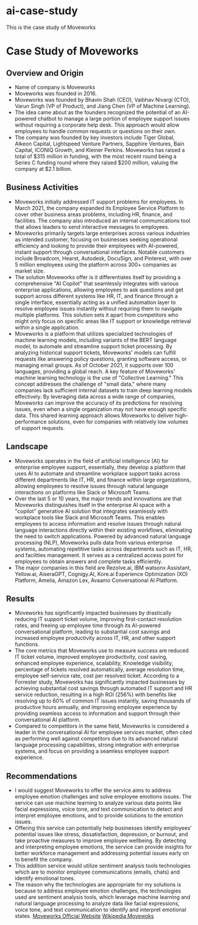 # ai-case-study
This is the case study of Moveworks 
# Case Study of Moveworks
## Overview and Origin
* Name of company is Moveworks
* Moveworks was founded in 2016.
* Moveworks was founded by Bhavin Shah (CEO), Vaibhav Nivargi (CTO), Varun Singh (VP of Product), and Jiang Chen (VP of Machine Learning).
* The idea came about as the founders recognized the potential of an AI-powered chatbot to manage a large portion of employee support issues without requiring a corporate help desk. This approach would allow employees to handle common requests or questions on their own.
* The company was founded by key investors include Tiger Global, Alkeon Capital, Lightspeed Venture Partners, Sapphire Ventures, Bain Capital, ICONIQ Growth, and Kleiner Perkins. Moveworks has raised a total of $315 million in funding, with the most recent round being a Series C funding round where they raised $200 million, valuing the company at $2.1 billion. 
## Business Activities 
* Moveworks initially addressed IT support problems for employees. In March 2021, the company expanded its Employee Service Platform to cover other business areas problems, including HR, finance, and facilities. The company also introduced an internal communications tool that allows leaders to send interactive messages to employees.
* Moveworks primarily targets large enterprises across various industries as intended customer, focusing on businesses seeking operational efficiency and looking to provide their employees with AI-powered, instant support through conversational interfaces. Notable customers include Broadcom, Hearst, Autodesk, DocuSign, and Pinterest, with over 5 million employees using the platform across 300+ companies as market size.
* The solution Moveworks offer is it differentiates itself by providing a comprehensive "AI Copilot" that seamlessly integrates with various enterprise applications, allowing employees to ask questions and get support across different systems like HR, IT, and finance through a single interface, essentially acting as a unified automation layer to resolve employee issues instantly without requiring them to navigate multiple platforms. This solution sets it apart from competitors who might only focus on specific areas like IT support or knowledge retrieval within a single application.
* Moveworks is a platform that utilizes specialized technologies of machine learning models, including variants of the BERT language model, to automate and streamline support ticket processing. By analyzing historical support tickets, Moveworks' models can fulfill requests like answering policy questions, granting software access, or managing email groups. As of October 2021, it supports over 100 languages, providing a global reach.
A key feature of Moveworks' machine learning technology is the use of "Collective Learning." This concept addresses the challenge of "small data," where many companies lack sufficient internal datasets to train deep learning models effectively. By leveraging data across a wide range of companies, Moveworks can improve the accuracy of its predictions for resolving issues, even when a single organization may not have enough specific data. This shared learning approach allows Moveworks to deliver high-performance solutions, even for companies with relatively low volumes of support requests.
## Landscape
* Moveworks operates in the field of artificial intelligence (AI) for enterprise employee support, essentially, they develop a platform that uses AI to automate and streamline workplace support tasks across different departments like IT, HR, and finance within large organizations, allowing employees to resolve issues through natural language interactions on platforms like Slack or Microsoft Teams.
* Over the last 5 or 10 years, the major trends and innovations are that Moveworks distinguishes itself in the enterprise AI space with a "copilot" generative AI solution that integrates seamlessly with workplace tools like Slack and Microsoft Teams. This enables employees to access information and resolve issues through natural language interactions directly within their existing workflows, eliminating the need to switch applications. Powered by advanced natural language processing (NLP), Moveworks pulls data from various enterprise systems, automating repetitive tasks across departments such as IT, HR, and facilities management. It serves as a centralized access point for employees to obtain answers and complete tasks efficiently.
* The major companies in this field are Rezolve.ai, IBM watsonx Assistant, Yellow.ai, AiseraGPT, Cognigy.AI, Kore.ai Experience Optimization (XO) Platform, Amelia, Amazon Lex, Avaamo Conversational AI Platform.
## Results
* Moveworks has significantly impacted businesses by drastically reducing IT support ticket volume, improving first-contact resolution rates, and freeing up employee time through its AI-powered conversational platform, leading to substantial cost savings and increased employee productivity across IT, HR, and other support functions.
* The core metrics that Moveworks use to measure success are reduced IT ticket volume, improved employee productivity, cost saving, enhanced employee experience, scalability, Knowledge visibility, percentage of tickets resolved automatically, average resolution time, employee self-service rate, cost per resolved ticket. According to a Forrester study, Moveworks has significantly impacted businesses by achieving substantial cost savings through automated IT support and HR service reduction, resulting in a high ROI (256%) with benefits like resolving up to 60% of common IT issues instantly, saving thousands of productive hours annually, and improving employee experience by providing seamless access to information and support through their conversational AI platform.
* Compared to competitors in the same field, Moveworks is considered a leader in the conversational AI for employee services market, often cited as performing well against competitors due to its advanced natural language processing capabilities, strong integration with enterprise systems, and focus on providing a seamless employee support experience.
## Recommendations
* I would suggest Moveworks to offer the service aims to address employee emotion challenges and solve employee emotions issues. The service can use machine learning to analyze various data points like facial expressions, voice tone, and text communication to detect and interpret employee emotions, and to provide solutions to the emotion issues.
* Offering this service can potentially help businesses identify employees’ potential issues like stress, dissatisfaction, depression, or burnout, and take proactive measures to improve employee wellbeing. By detecting and interpreting employee emotions, the service can provide insights for better workforce management and addressing potential issues early on to benefit the company.
* This addition service would utilize sentiment analysis tools technologies which are to monitor employee communications (emails, chats) and identify emotional tones.
* The reason why the technologies are appropriate for my solutions is because to address employee emotion challenges, the technologies used are sentiment analysis tools, which leverage machine learning and natural language processing to analyze data like facial expressions, voice tone, and text communication to identify and interpret emotional states.
[Moveworks Official Website](https://www.moveworks.com/?utm_source=adwords&utm_medium=cpc&utm_campaign=NA_Brand_Moveworks&utm_content=Demo-Copilot-For-All&adgroup=Brand_Moveworks&utm_term=moveworks&network=g&device=c&placement=&gad_source=1&gclid=CjwKCAiA6t-6BhA3EiwAltRFGOzNhpoQ_RhDKvXBfKLxdiG9rHHT5hk7CELWe_Pjtulg6cAnojh_5xoCIPUQAvD_BwE)
[Wikipedia Movewoks](https://en.wikipedia.org/wiki/Moveworks)
